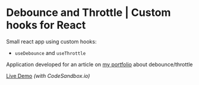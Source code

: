 # Debounce and Throttle | Custom hooks for React

Small react app using custom hooks:

- `useDebounce` and `useThrottle`

Application developed for an article on [my portfolio](https://www.greeg.fr) about debounce/throttle

[Live Demo](https://licvw6-3000.csb.app/) *(with CodeSandbox.io)*
